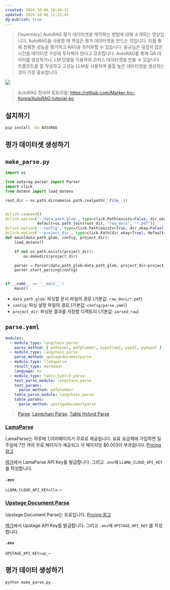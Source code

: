```yaml
---
created: 2024-10-06 10:44:31
updated: 2024-10-06 11:21:45
dg-publish: true
---
```


> [!summary]
> AutoRAG 평가 데이터셋을 제작하는 방법에 대해 소개하는 영상입니다.
> AutoRAG을 사용할 때 핵심은 평가 데이터셋을 만드는 것입니다.
> 이를 통해 정확한 성능을 평가하고 RAG을 최적화할 수 있습니다.
> 동규님은 굉장히 많은 시간을 데이터셋 구성에 투자해야 한다고 강조합니다.
> AutoRAG를 통해 QA 데이터를 생성하거나, LM 모델을 이용하여 코퍼스 데이터셋을 만들 수 있습니다.
> 프롬프트를 잘 작성하고 고성능 LLM을 사용하여 품질 높은 데이터셋을 생성하는 것이 가장 중요합니다.

![](https://www.youtube.com/watch?v=l1j4QUELLNY)
> AutoRAG 한국어 튜토리얼: https://github.com/Marker-Inc-Korea/AutoRAG-tutorial-ko

## 설치하기

```sh
pip install -Uq AUtoRAG
```

## 평가 데이터셋 생성하기
## `make_parse.py`
```python
import os

from autorag.parser import Parser
import click
from dotenv import load_dotenv

root_dir = os.path.dirname(os.path.realpath(__file__))


@click.command()
@click.option('--data_path_glob', type=click.Path(exists=False, dir_okay=True),
			  default=os.path.join(root_dir, "raw_docs", "*.pdf"))
@click.option('--config', type=click.Path(exists=True, dir_okay=False), default=os.path.join(root_dir, "config", "parse.yaml"))
@click.option('--project_dir', type=click.Path(dir_okay=True), default=os.path.join(root_dir, "parsed_raw"))
def main(data_path_glob, config, project_dir):
	load_dotenv()

	if not os.path.exists(project_dir):
		os.makedirs(project_dir)

	parser = Parser(data_path_glob=data_path_glob, project_dir=project_dir)
	parser.start_parsing(config)


if __name__ == '__main__':
	main()
```

- `data_path_glob`: 파싱할 문서 파일의 경로 (기본값: `raw_docs/*.pdf`)
- `config`: 파싱 설정 파일의 경로 (기본값: `config/parse.yaml`)
- `project_dir`: 파싱된 결과를 저장할 디렉토리 (기본값: `parsed_raw`)

## `parse.yaml`

```yaml
modules:
  - module_type: langchain_parse
    parse_method: [ pdfminer, pdfplumber, pypdfium2, pypdf, pymupdf ]
  - module_type: langchain_parse
    parse_method: upstagedocumentparse
  - module_type: llamaparse
    result_type: markdown
    language: ko
  - module_type: table_hybrid_parse
    text_parse_module: langchain_parse
    text_params:
      parse_method: pdfplumber
    table_parse_module: langchain_parse
    table_params:
      parse_method: upstagedocumentparse
```
> [Parse](https://docs.auto-rag.com/data_creation/parse/parse.html), [Langchain Parse](https://docs.auto-rag.com/data_creation/parse/langchain_parse.html), [Table Hybrid Parse](https://docs.auto-rag.com/data_creation/parse/table_hybrid_parse.html)

### [LamaParse](https://docs.llamaindex.ai/en/stable/llama_cloud/llama_parse)

LamaParse는 하루에 1,000페이지가 무료로 제공됩니다. 유료 요금제에 가입하면 일주일에 7천 개의 무료 페이지가 제공되고 각 페이지당 $0.003이 부과됩니다. [Pricing 참고](https://docs.llamaindex.ai/en/stable/llama_cloud/llama_parse/#pricing)

[여기](https://cloud.llamaindex.ai/api-key)에서 LamaParse API Key를 발급합니다. 그리고 `.env`에 `LLAMA_CLOUD_API_KEY` 를 작성합니다.

#### `.env`
```properties
LLAMA_CLOUD_API_KEY=llx-⋯
```

### [Upstage Document Parse](https://developers.upstage.ai/docs/apis/document-parse)

Upstage Document Parse는 유료입니다. [Pricing 참고](https://www.upstage.ai/pricing?utm_term=Pricing)

[여기](https://console.upstage.ai/api-keys)에서 Upstage API Key를 발급합니다. 그리고 `.env`에 `UPSTAGE_API_KEY` 를 작성합니다.

#### `.env`
```properties
UPSTAGE_API_KEY=up_⋯
```

## 평가 데이터 생성하기

```sh
python make_parse.py
```
